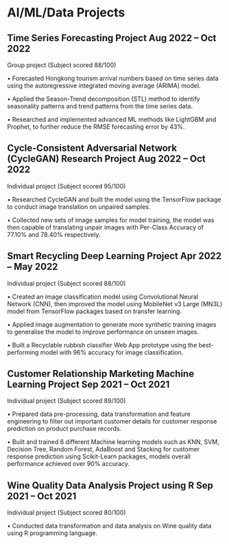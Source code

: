 # AI/ML/Data Projects

## Time Series Forecasting Project Aug 2022 – Oct 2022
Group project
(Subject scored 88/100)

• Forecasted Hongkong tourism arrival numbers based on time series data using the autoregressive integrated
moving average (ARIMA) model.

• Applied the Season-Trend decomposition (STL) method to identify seasonality patterns and trend patterns
from the time series data.

• Researched and implemented advanced ML methods like LightGBM and Prophet, to further reduce the
RMSE forecasting error by 43%.

## Cycle-Consistent Adversarial Network (CycleGAN) Research Project Aug 2022 – Oct 2022
Individual project
(Subject scored 95/100)

• Researched CycleGAN and built the model using the TensorFlow package to conduct image translation on
unpaired samples.

• Collected new sets of image samples for model training, the model was then capable of translating unpair
images with Per-Class Accuracy of 77.10% and 78.40% respectively.

## Smart Recycling Deep Learning Project Apr 2022 – May 2022
Individual project
(Subject scored 88/100)

• Created an image classification model using Convolutional Neural Network (CNN), then improved the model
using MobileNet v3 Large (MN3L) model from TensorFlow packages based on transfer learning.

• Applied image augmentation to generate more synthetic training images to generalise the model to improve
performance on unseen images.

• Built a Recyclable rubbish classifier Web App prototype using the best-performing model with 96% accuracy
for image classification.

## Customer Relationship Marketing Machine Learning Project Sep 2021 – Oct 2021
Individual project
(Subject scored 89/100)

• Prepared data pre-processing, data transformation and feature engineering to filter out important customer
details for customer response prediction on product purchase records.

• Built and trained 6 different Machine learning models such as KNN, SVM, Decision Tree, Random Forest,
AdaBoost and Stacking for customer response prediction using Scikit-Learn packages, models overall
performance achieved over 90% accuracy.

## Wine Quality Data Analysis Project using R Sep 2021 – Oct 2021
Individual project
(Subject scored 80/100)

• Conducted data transformation and data analysis on Wine quality data using R programming language.
